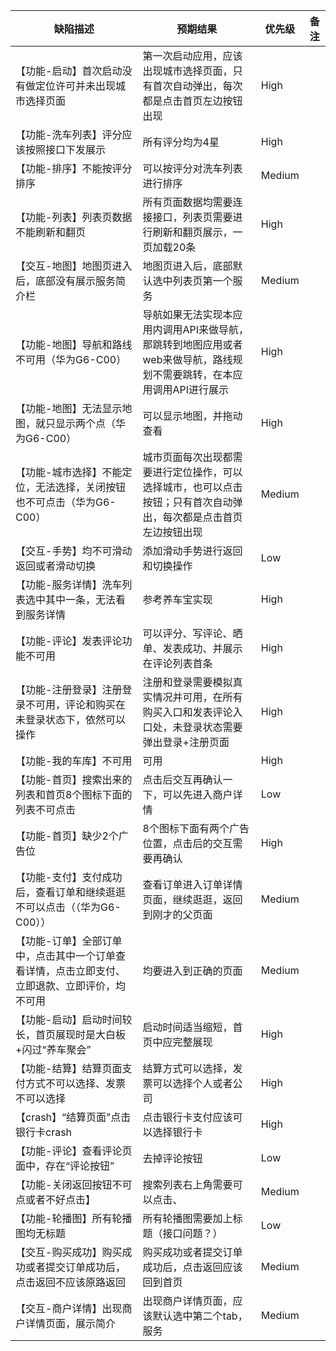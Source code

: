 缺陷描述     | 预期结果      | 优先级        | 备注
------------ | ------------- | ------------- | ------------- 
【功能-启动】首次启动没有做定位许可并未出现城市选择页面 | 第一次启动应用，应该出现城市选择页面，只有首次自动弹出，每次都是点击首页左边按钮出现 | High |
【功能-洗车列表】评分应该按照接口下发展示|所有评分均为4星|High|
【功能-排序】不能按评分排序 | 可以按评分对洗车列表进行排序 | Medium |
【功能-列表】列表页数据不能刷新和翻页 | 所有页面数据均需要连接接口，列表页需要进行刷新和翻页展示，一页加载20条 | High |
【交互-地图】地图页进入后，底部没有展示服务简介栏 | 地图页进入后，底部默认选中列表页第一个服务 | Medium |
【功能-地图】导航和路线不可用（华为G6-C00） | 导航如果无法实现本应用内调用API来做导航，那跳转到地图应用或者web来做导航，路线规划不需要跳转，在本应用调用API进行展示 | High |
【功能-地图】无法显示地图，就只显示两个点（华为G6-C00）| 可以显示地图，并拖动查看 | High |
【功能-城市选择】不能定位，无法选择，关闭按钮也不可点击（华为G6-C00） | 城市页面每次出现都需要进行定位操作，可以选择城市，也可以点击按钮；只有首次自动弹出，每次都是点击首页左边按钮出现 | Medium |
【交互-手势】均不可滑动返回或者滑动切换 | 添加滑动手势进行返回和切换操作 | Low |
【功能-服务详情】洗车列表选中其中一条，无法看到服务详情 | 参考养车宝实现 | High |
【功能-评论】发表评论功能不可用 | 可以评分、写评论、晒单、发表成功、并展示在评论列表首条 | High |
【功能-注册登录】注册登录不可用，评论和购买在未登录状态下，依然可以操作 | 注册和登录需要模拟真实情况并可用，在所有购买入口和发表评论入口处，未登录状态需要弹出登录+注册页面 | High |
【功能-我的车库】不可用 | 可用 | High |
【功能-首页】搜索出来的列表和首页8个图标下面的列表不可点击 | 点击后交互再确认一下，可以先进入商户详情 | Low |
【功能-首页】缺少2个广告位 | 8个图标下面有两个广告位置，点击后的交互需要再确认 | High |
【功能-支付】支付成功后，查看订单和继续逛逛不可以点击（（华为G6-C00））| 查看订单进入订单详情页面，继续逛逛，返回到刚才的父页面 | Medium |
【功能-订单】全部订单中，点击其中一个订单查看详情，点击立即支付、立即退款、立即评价，均不可用 | 均要进入到正确的页面 | Medium |
【功能-启动】启动时间较长，首页展现时是大白板+闪过“养车聚会”|启动时间适当缩短，首页中应完整展现|High|
【功能-结算】结算页面支付方式不可以选择、发票不可以选择|结算方式可以选择，发票可以选择个人或者公司|High|
【crash】“结算页面”点击银行卡crash|点击银行卡支付应该可以选择银行卡|High|
【功能-评论】查看评论页面中，存在“评论按钮”|去掉评论按钮|Low|
【功能-关闭返回按钮不可点或者不好点击】|搜索列表右上角需要可以点击、|Medium|
【功能-轮播图】所有轮播图均无标题|所有轮播图需要加上标题（接口问题？）|Low|
【交互-购买成功】购买成功或者提交订单成功后，点击返回不应该原路返回|购买成功或者提交订单成功后，点击返回应该回到首页|Medium|
【交互-商户详情】出现商户详情页面，展示简介|出现商户详情页面，应该默认选中第二个tab，服务|Medium|
